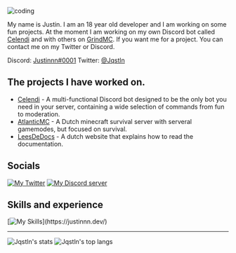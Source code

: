 ![coding](coding.png)

My name is Justin. I am an 18 year old developer and I am working on some fun projects. At the moment I am working on my own Discord bot called [Celendi](https://github.com/Celendi) and with others on [GrindMC](https://github.com/GrindMC). If you want me for a project. You can contact me on my Twitter or Discord. 

Discord: [Justinnn#0001](https://discordapp.com/users/570708109413187621)
Twitter: [@Jqstln](https://twitter.com/Jqstln)

## The projects I have worked on.

- [Celendi](https://github.com/Celendi) - A multi-functional Discord bot designed to be the only bot you need in your server, containing a wide selection of commands from fun to moderation.
- [AtlanticMC](https://atlanticmc.nl/) - A Dutch minecraft survival server with serveral gamemodes, but focused on survival.
- [LeesDeDocs](https://ikleesgeendocs.nl/) - A dutch website that explains how to read the documentation.

## Socials
[![My Twitter](https://skillicons.dev/icons?i=twitter)](https://twitter.com/Jqstln)
[![My Discord server](https://skillicons.dev/icons?i=discord)](https://discord.gg/apBEjDWFjw)

## Skills and experience
[![My Skills](https://skillicons.dev/icons?i=html,css,js,java,php,mysql,)](https://justinnn.dev/)

***
![Jqstln's stats](https://github-readme-stats.vercel.app/api?username=Jqstln&show_icons=true&count_private=true&theme=gruvbox)
![Jqstln's top langs](https://github-readme-stats.vercel.app/api/top-langs/?username=Jqstln&layout=compact&theme=gruvbox)
